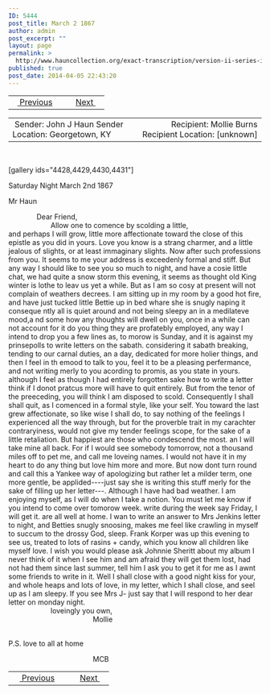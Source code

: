 ```yaml
---
ID: 5444
post_title: March 2 1867
author: admin
post_excerpt: ""
layout: page
permalink: >
  http://www.hauncollection.org/exact-transcription/version-ii-series-iii/march-2-1867/
published: true
post_date: 2014-04-05 22:43:20
---
```

<table style="width: 100%;" align="center">
<tbody>
<tr>
<td width="50%"><a href="http://www.hauncollection.org/version-2/version-ii-series-iii/september-19-1866/"><img src="https://lh3.googleusercontent.com/-EFJpxxNiPNw/VqgtWBCZrMI/AAAAAAAAAFU/WfY4lPFWWkg/s800-Ic42/Soeb-Plain-Arrows-8-10px.png" alt="" width="10" height="10" /> Previous</a></td>
<td style="text-align: right;"><a href="http://www.hauncollection.org/version-2/version-ii-series-iii/march-13-1867/">Next <img src="https://lh3.googleusercontent.com/-67k0cYlpXHw/VqgtWKz1MXI/AAAAAAAAAFU/k9PW_Piyurk/s800-Ic42/Soeb-Plain-Arrows-5-10px.png" alt="" width="10" height="10" /></a></td>
</tr>
</tbody>
</table>
<table style="width: 100%;" align="center">
<tbody>
<tr>
<td width="50%"> Sender: John J Haun
Sender Location: Georgetown, KY</td>
<td style="text-align: right;">Recipient: Mollie Burns
Recipient Location: [unknown]</td>
</tr>
</tbody>
</table>
&nbsp;

[gallery ids="4428,4429,4430,4431"]

Saturday Night March 2nd 1867

Mr Haun
<div style="text-indent: 4em;">Dear Friend,</div>
<div style="text-indent: 6em;">Allow one to comence by scolding a little,</div>
and perhaps I will grow, little more affectionate toward
the close of this epistle as you did in yours. Love you
know is a strang charmer, and a little jealous of
slights, or at least immaginary slights. Now after such
professions from you. It seems to me your address
is exceedenly formal and stiff. But any way I
should like to see you so much to night, and have
a cosie little chat, we had quite a snow storm
this evening, it seems as thought old King winter
is lothe to leav us yet a while. But as I am
so cosy at present will not complain of weathers
decrees. I am sitting up in my room by a good
hot fire, and have just tucked little Bettie up
in bed whare she is snugly naping it conseque
ntly all is quiet around and not being sleepy
an in a medilateve mood,a nd some how any
thoughts will dwell on you, once in a while can
not account for it do you thing they are profatebly
employed, any way I intend to drop you a
few lines as, to morow is Sunday, and it is
against my prinsepolls to write letters on the
sabath. considering it sabath breaking, tending
to our carnal duties, an a day, dedicated for
more holier things, and then I feel in th emood
to talk to you, feel it to be a pleasing
perfermance, and not writing merly to you
acording to promis, as you state in yours.
although I feel as though I had entirely forgotten sake
how to write a letter think if I donot pratcus
more will have to quit entirely. But from the
tenor of the preeceding, you will think I
am disposed to scold. Consequently I
shall shall quit, as I comenced in a
formal style, like your self. You toward
the last grew affectionate, so like wise I
shall do, to say nothing of the feelings I experienced
all the way through, but for the proverble
trait in my carachter contraryiness, would not
give my tender feelings scope, for the sake of
a little retaliation. But happiest are those
who condescend the most. an I will take
mine all back. For if I would see somebody
tomorrow, not a thousand miles off to pet
me, and call me loveing names. I would
not have it in my heart to do any thing
but love him more and more. But now
dont turn round and call this a Yankee
way of apologizing but rather let a milder
term, one more gentle, be applided----just
say she is writing this stuff merly for the
sake of filling up her letter---. Although I
have had bad weather. I am enjoying myself,
as I will do when I take a notion. You
must let me know if you intend
to come over tomorow week. write during
the week say Friday, I will get it. are all
well at home. I wan to write an answer
to Mrs Jenkins letter to night, and Betties snugly
snoosing, makes me feel like crawling in myself
to succum to the drossy God, sleep. Frank Korper
was up this evening to see us, treated to lots of rasins +
candy, which you know all children like myself love. I wish
you would please ask Johnnie Sheritt about my album
I never think of it when I see him and am afraid
they will get them lost, had not had them
since last summer, tell him I ask you
to get it for me as I awnt some friends to write
in it. Well I shall close with a good night
kiss for your, and whole heaps and lots of
love, in my letter, which I shall close, and
seel up as I am sleepy. If you see Mrs J-
just say that I will respond to her dear letter
on monday night.
<div style="text-indent: 6em;">loveingly you own,</div>
<div style="text-indent: 12em;">Mollie</div>
&nbsp;

P.S. love to all at home
<div style="text-indent: 12em;">MCB</div>
<table style="width: 100%;" align="center">
<tbody>
<tr>
<td width="50%"> <a href="http://www.hauncollection.org/version-2/version-ii-series-iii/september-19-1866/"><img src="https://lh3.googleusercontent.com/-EFJpxxNiPNw/VqgtWBCZrMI/AAAAAAAAAFU/WfY4lPFWWkg/s800-Ic42/Soeb-Plain-Arrows-8-10px.png" alt="" width="10" height="10" /> Previous</a></td>
<td style="text-align: right;"><a href="http://www.hauncollection.org/version-2/version-ii-series-iii/march-13-1867/">Next <img src="https://lh3.googleusercontent.com/-67k0cYlpXHw/VqgtWKz1MXI/AAAAAAAAAFU/k9PW_Piyurk/s800-Ic42/Soeb-Plain-Arrows-5-10px.png" alt="" width="10" height="10" /></a></td>
</tr>
</tbody>
</table>